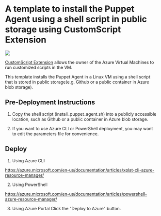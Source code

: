 # A template to install the Puppet Agent using a shell script in public storage using CustomScript Extension

<a href="https://portal.azure.com/#create/Microsoft.Template/uri/https%3A%2F%2Fraw.githubusercontent.com%2FAzure%2Fazure-quickstart-templates%2Fmaster%2Flinux-puppet-agent%2Fazuredeploy.json" target="_blank">
    <img src="http://azuredeploy.net/deploybutton.png"/>
</a>

[CustomScript Extension](https://github.com/Azure/azure-linux-extensions/tree/master/CustomScript) allows the owner of the Azure Virtual Machines to run customized scripts in the VM.

This template installs the Puppet Agent in a Linux VM using a shell script that is stored in public storage(e.g. Github or a public container in Azure blob storage).

## Pre-Deployment Instructions

1. Copy the shell script (install_puppet_agent.sh) into a publicly accessible location, such as Github or a public container in Azure blob storage.

2. If you want to use Azure CLI or PowerShell deployment, you may want to edit the parameters file for convenience.

## Deploy

1. Using Azure CLI

  https://azure.microsoft.com/en-us/documentation/articles/xplat-cli-azure-resource-manager/

2. Using PowerShell

  https://azure.microsoft.com/en-us/documentation/articles/powershell-azure-resource-manager/

3. Using Azure Portal
  Click the "Deploy to Azure" button.

